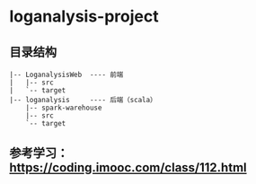 # loganalysis-project
## 目录结构
```
|-- LoganalysisWeb  ---- 前端
|   |-- src
|   `-- target
|-- loganalysis     ---- 后端（scala）
    |-- spark-warehouse
    |-- src
    `-- target
```
## 参考学习：https://coding.imooc.com/class/112.html

